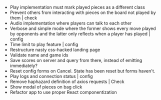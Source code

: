 - Play implementation must mark played pieces as a different class
- Prevent others from interacting with pieces on the board not played by them | check
- Audio implementation where players can talk to each other
- Verbose and simple mode where the former shows every move played by opponents and
  the latter only reflects when a player has played | config
- Time limit to play feature | config
- Restructure nasty css-hacked landing page
- Validate name and game ids
- Save scores on server and query from there, instead of emitting immediately?
- Reset config forms on Cancel. State has been reset but forms haven't. 
- Play logs and connection status | config
- Remove haphazard definition of axios requests | Check
- Show modal of pieces on bag click
- Refactor app to use proper React componentization
